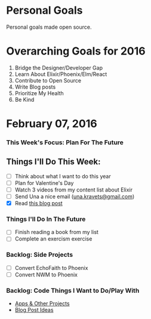 Personal Goals
==============

Personal goals made open source.

# Overarching Goals for 2016
1. Bridge the Designer/Developer Gap
2. Learn About Elixir/Phoenix/Elm/React
3. Contribute to Open Source
4. Write Blog posts
5. Prioritize My Health
6. Be Kind

# February 07, 2016

### This Week's Focus: Plan For The Future

## Things I'll Do This Week:
- [ ] Think about what I want to do this year
- [ ] Plan for Valentine's Day
- [ ] Watch 3 videos from my content list about Elixir
- [ ] Send Una a nice email (una.kravets@gmail.com)
- [x] Read [this blog post](http://una.github.io/personal-goals-guide/)

### Things I'll Do In The Future
- [ ] Finish reading a book from my list
- [ ] Complete an exercism exercise

### Backlog: Side Projects
- [ ] Convert EchoFaith to Phoenix
- [ ] Convert NWM to Phoenix

### Backlog: Code Things I Want to Do/Play With
- [Apps & Other Projects](https://github.com/jessejanderson/personal-goals/blob/master/ideas-and-misc/app-ideas.md)
- [Blog Post Ideas](https://github.com/jessejanderson/personal-goals/blob/master/ideas-and-misc/blog-ideas.md)

